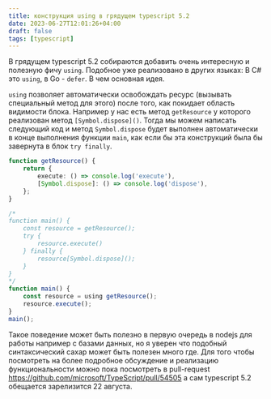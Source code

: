 ```yaml
---
title: конструкция using в грядущем typescript 5.2
date: 2023-06-27T12:01:26+04:00
draft: false
tags: [typescript]
---
```


В грядущем typescript 5.2 собираются добавить очень интересную и полезную фичу `using`. Подобное уже реализовано в других языках: В C# это `using`, в Go - `defer`. В чем основная идея.

`using` позволяет автоматически освобождать ресурс (вызывать специальный метод для этого) после того, как покидает область видимости блока. Например у нас есть метод `getResource` у которого реализован метод `[Symbol.dispose]()`. Тогда мы можем написать следующий код и метод `Symbol.dispose` будет выполнен автоматически в конце выполнения функции `main`, как если бы эта конструкций была бы завернута в блок `try finally`.

```ts
function getResource() {
    return {
        execute: () => console.log('execute'),
        [Symbol.dispose]: () => console.log('dispose'),
    };
}

/*
function main() {
    const resource = getResource();
    try {
        resource.execute()
    } finally {
        resource[Symbol.dispose]();
    }
}
*/
function main() {
    const resource = using getResource();
    resource.execute();
}
main();
```

Такое поведение может быть полезно в первую очередь в nodejs для работы например с базами данных, но я уверен что подобный синтаксический сахар может быть полезен много где. Для того чтобы посмотреть на более подробное обсуждение и реализацию функциональности можно пока посмотреть в pull-request https://github.com/microsoft/TypeScript/pull/54505 а сам typescript 5.2 обещается зарелизится 22 августа.
